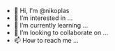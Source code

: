 - 👋 Hi, I’m @nikoplas
- 👀 I’m interested in ...
- 🌱 I’m currently learning ...
- 💞️ I’m looking to collaborate on ...
- 📫 How to reach me ...

<!---
nikoplas/nikoplas is a ✨ special ✨ repository because its `README.md` (this file) appears on your GitHub profile.
You can click the Preview link to take a look at your changes.
--->
